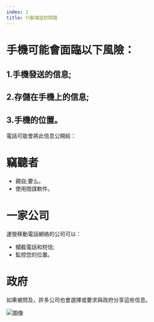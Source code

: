 ```yaml
---
index: 1
title: 行動電話的問題
---
```

# 手機可能會面臨以下風險：

## 1.手機發送的信息;
## 2.存儲在手機上的信息;
## 3.手機的位置。

電話可能會將此信息公開給：

# 竊聽者

* 親自;要么。
* 使用間諜軟件。

# 一家公司

運營移動電話網絡的公司可以：

*   攔截電話和短信;
*   監控您的位置。

# 政府

如果被問及，許多公司也會選擇或要求與政府分享這些信息。

![圖像](mobile1.png)
